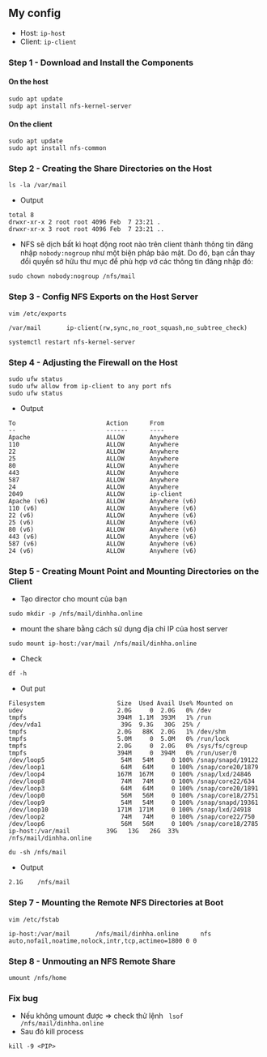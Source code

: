 ## My config
- Host: `ip-host`
- Client: `ip-client`
### Step 1 - Download and Install the Components
#### On the host
```
sudo apt update
sudp apt install nfs-kernel-server
```
#### On the client
```
sudo apt update
sudo apt install nfs-common
```
### Step 2 - Creating the Share Directories on the Host
```
ls -la /var/mail
```
- Output 
```
total 8
drwxr-xr-x 2 root root 4096 Feb  7 23:21 .
drwxr-xr-x 3 root root 4096 Feb  7 23:21 ..
```
- NFS sẽ dịch bất kì hoạt động root nào trên client thành thông tin đăng nhập `nobody:nogroup` như một biện pháp bảo mật. Do đó, bạn cần thay đổi quyền sở hữu thư mục để phù hợp vớ các thông tin đăng nhập đó:
```
sudo chown nobody:nogroup /nfs/mail
```
### Step 3 - Config NFS Exports on the Host Server
```
vim /etc/exports
```
```
/var/mail       ip-client(rw,sync,no_root_squash,no_subtree_check)
```
```
systemctl restart nfs-kernel-server
```
### Step 4 - Adjusting the Firewall on the Host
```
sudo ufw status
sudo ufw allow from ip-client to any port nfs
sudo ufw status
```
- Output 
```
To                         Action      From
--                         ------      ----
Apache                     ALLOW       Anywhere                  
110                        ALLOW       Anywhere                  
22                         ALLOW       Anywhere                  
25                         ALLOW       Anywhere                  
80                         ALLOW       Anywhere                  
443                        ALLOW       Anywhere                  
587                        ALLOW       Anywhere                  
24                         ALLOW       Anywhere                               
2049                       ALLOW       ip-client                
Apache (v6)                ALLOW       Anywhere (v6)             
110 (v6)                   ALLOW       Anywhere (v6)             
22 (v6)                    ALLOW       Anywhere (v6)             
25 (v6)                    ALLOW       Anywhere (v6)             
80 (v6)                    ALLOW       Anywhere (v6)             
443 (v6)                   ALLOW       Anywhere (v6)             
587 (v6)                   ALLOW       Anywhere (v6)             
24 (v6)                    ALLOW       Anywhere (v6)             
```
### Step 5 - Creating Mount Point and Mounting Directories on the Client
- Tạo director cho mount của bạn
```
sudo mkdir -p /nfs/mail/dinhha.online
```
- mount the share bằng cách sử dụng địa chỉ IP của host server 
```
sudo mount ip-host:/var/mail /nfs/mail/dinhha.online
```
- Check
```
df -h 
```
- Out put 
```
Filesystem                    Size  Used Avail Use% Mounted on
udev                          2.0G     0  2.0G   0% /dev
tmpfs                         394M  1.1M  393M   1% /run
/dev/vda1                      39G  9.3G   30G  25% /
tmpfs                         2.0G   88K  2.0G   1% /dev/shm
tmpfs                         5.0M     0  5.0M   0% /run/lock
tmpfs                         2.0G     0  2.0G   0% /sys/fs/cgroup
tmpfs                         394M     0  394M   0% /run/user/0
/dev/loop5                     54M   54M     0 100% /snap/snapd/19122
/dev/loop1                     64M   64M     0 100% /snap/core20/1879
/dev/loop4                    167M  167M     0 100% /snap/lxd/24846
/dev/loop8                     74M   74M     0 100% /snap/core22/634
/dev/loop3                     64M   64M     0 100% /snap/core20/1891
/dev/loop0                     56M   56M     0 100% /snap/core18/2751
/dev/loop9                     54M   54M     0 100% /snap/snapd/19361
/dev/loop10                   171M  171M     0 100% /snap/lxd/24918
/dev/loop2                     74M   74M     0 100% /snap/core22/750
/dev/loop6                     56M   56M     0 100% /snap/core18/2785
ip-host:/var/mail          39G   13G   26G  33% /nfs/mail/dinhha.online
```
```
du -sh /nfs/mail
```
- Output
```
2.1G    /nfs/mail
```
### Step 7 - Mounting the Remote NFS Directories at Boot
``` 
vim /etc/fstab
```
```
ip-host:/var/mail       /nfs/mail/dinhha.online      nfs auto,nofail,noatime,nolock,intr,tcp,actimeo=1800 0 0
```
### Step 8 - Unmouting an NFS Remote Share
```
umount /nfs/home
```
### Fix bug
- Nếu không umount được => check thử lệnh ` lsof /nfs/mail/dinhha.online`
- Sau đó kill process
```
kill -9 <PIP>
